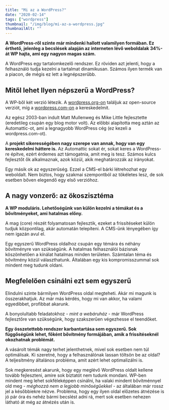 ```yaml
---
title: "Mi az a WordPress?"
date: "2020-02-14"
tags: ["wordpress"]
thumbnail: "/img/blog/mi-az-a-wordpress.jpg"
thumbnailAlt: ""
---
```


**A WordPress-ről szinte már mindenki hallott valamilyen formában. Ez érthető, jelenleg a becslések alapján az interneten lévő weboldalak 34%-át WP hajta, ami egy nagyon magas szám.**

A WordPress egy tartalomkezelő rendszer. Ez röviden azt jelenti, hogy a felhasználó tudja kezelni a tartalmat dinamikusan. Számos ilyen termék van a piacon, de mégis ez lett a legnépszerűbb.

## Mitől lehet Ilyen népszerű a WordPress?

A WP-ből két verzió létezik. A [wordpress.org-on](https://hu.wordpress.org/) találjuk az open-source verziót, míg a [wordpress.com-on](https://wordpress.com/) a kereskedelmit.

Az egész 2003-ban indult Matt Mullenweg és Mike Little fejlesztette (eredetileg csupán egy blog motor volt). Az előbbi alapította meg aztán az Automattic-ot, ami a legnagyobb WordPress cég (ez kezeli a wordpress.com-ot).

A **projekt sikerességében nagy szerepe van annak, hogy van egy kereskedelmi háttere is.** Az Automattic sokat ér, sokat keres a WordPress-re építve, ezért érdemes azt támogatnia, amit meg is tesz. Számos kulcs fejlesztőt ők alkalmaznak, azok közül, akik meghatározzák az irányokat.

Egy másik ok az egyszerűség. Ezzel a CMS-el bárki létrehozhat egy weboldalt. Nem biztos, hogy szakmai szempontból az tökéletes lesz, de sok esetben bőven elegendő egy első verzióhoz.

## A nagy vonzerő: az ökoszisztéma

**A WP moduláris. Lehetőségünk van külön kezelni a témákat és a bővítményeket, ami hatalmas előny.**

A mag (core) részét folyamatosan fejlesztik, ezeket a frissítéseket külön tudjuk központilag, akár automatán telepíteni. A CMS-ünk lényegében így nem igazán avul el.

Egy egyszerű WordPress oldalhoz csupán egy témára és néhány bővítményre van szükségünk. A hatalmas felhasználói bázisnak köszönhetően a kínálat hatalmas minden területen. Számtalan téma és bővítmény közül választhatunk. Általában egy kis kompromisszummal sok mindent meg tudunk oldani.

## Megfelelően csinálni ezt sem egyszerű

Elindulni szinte bármilyen WordPress oldal megteheti. Akár mi magunk is összerakhatjuk. Az már más kérdés, hogy mi van akkor, ha valami egyedibbet, profibbat akarunk.

A bonyolultabb feladatokhoz - _mint a webáruház_ - már WordPress fejlesztőre van szükségünk, hogy szakszerűen végezhesse el teendőket.

**Egy összetettebb rendszer karbantartása sem egyszerű. Sok függőségünk lehet, főként bővítmény formájában, amik a frissítéseknél okozhatnak problémát.**

A vásárolt témák nagy terhet jelenthetnek, mivel sok esetben nem túl optimálisak. Ki szeretné, hogy a felhasználónak lassan töltsön be az oldal? A teljesítmény általános probléma, amit azért lehet optimalizálni is.

Sok megkeresést akarunk, hogy egy meglévő WordPress oldalt kellene tovább fejleszteni, amire sok bíztatót nem tudunk mondani. WP-ben mindent meg lehet sokféleképpen csinálni, ha valaki mindent bővítménnyel old meg - _méghozzá nem a legjobb minőségűekkel_ - az általában már rossz jel a későbbiekre nézve. Probléma, hogy egy ilyen oldal előzetes átnézése is jó pár óra és nehéz bármi becslést adni rá, mert sok esetben nehezen látható át még az átnézés után is.
